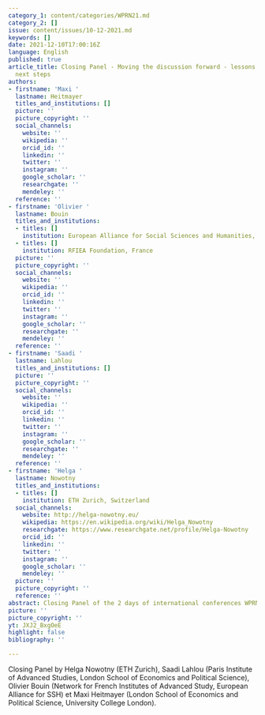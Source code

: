 ```yaml
---
category_1: content/categories/WPRN21.md
category_2: []
issue: content/issues/10-12-2021.md
keywords: []
date: 2021-12-10T17:00:16Z
language: English
published: true
article_title: Closing Panel - Moving the discussion forward - lessons learned and
  next steps
authors:
- firstname: 'Maxi '
  lastname: Heitmayer
  titles_and_institutions: []
  picture: ''
  picture_copyright: ''
  social_channels:
    website: ''
    wikipedia: ''
    orcid_id: ''
    linkedin: ''
    twitter: ''
    instagram: ''
    google_scholar: ''
    researchgate: ''
    mendeley: ''
  reference: ''
- firstname: 'Olivier '
  lastname: Bouin
  titles_and_institutions:
  - titles: []
    institution: European Alliance for Social Sciences and Humanities, France
  - titles: []
    institution: RFIEA Foundation, France
  picture: ''
  picture_copyright: ''
  social_channels:
    website: ''
    wikipedia: ''
    orcid_id: ''
    linkedin: ''
    twitter: ''
    instagram: ''
    google_scholar: ''
    researchgate: ''
    mendeley: ''
  reference: ''
- firstname: 'Saadi '
  lastname: Lahlou
  titles_and_institutions: []
  picture: ''
  picture_copyright: ''
  social_channels:
    website: ''
    wikipedia: ''
    orcid_id: ''
    linkedin: ''
    twitter: ''
    instagram: ''
    google_scholar: ''
    researchgate: ''
    mendeley: ''
  reference: ''
- firstname: 'Helga '
  lastname: Nowotny
  titles_and_institutions:
  - titles: []
    institution: ETH Zurich, Switzerland
  social_channels:
    website: http://helga-nowotny.eu/
    wikipedia: https://en.wikipedia.org/wiki/Helga_Nowotny
    researchgate: https://www.researchgate.net/profile/Helga-Nowotny
    orcid_id: ''
    linkedin: ''
    twitter: ''
    instagram: ''
    google_scholar: ''
    mendeley: ''
  picture: ''
  picture_copyright: ''
  reference: ''
abstract: Closing Panel of the 2 days of international conferences WPRN 21 in Paris
picture: ''
picture_copyright: ''
yt: JXJ2_BxgOeE
highlight: false
bibliography: ''

---
```



Closing Panel  by Helga Nowotny (ETH Zurich), Saadi Lahlou (Paris Institute of Advanced Studies, London School of Economics and Political Science), Olivier Bouin (Network for French Institutes of Advanced Study, European Alliance for SSH) et Maxi Heitmayer (London School of Economics and Political Science, University College London).

<Youtube yt="JXJ2_BxgOeE" caption="Closing Panel: Moving the discussion forward - lessons learned and next steps"></Youtube>